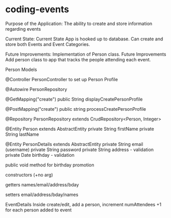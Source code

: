# coding-events

Purpose of the Application: The ability to create and store information regarding events

Current State: Current State App is hooked up to database. Can create and store both Events and Event Categories.

Future Improvements: Implementation of Person class. Future Improvements Add person class to app that tracks the people attending each event.

Person Models

@Controller
PersonController to set up Person Profile

@Autowire
PersonRepository

@GetMapping("create")
public String displayCreatePersonProfile

@PostMapping("create")
public string processCreatePersonProfile

@Repository
PersonRepository extends CrudRepository<Person, Integer>

@Entity
Person extends AbstractEntity
private String firstName
private String lastName

@Entity
PersonDetails extends AbstractEntity
private String email (username)
private String password
private String address - validation
private Date birthday - validation

public void method for birthday promotion

constructors (+no arg)

getters names/email/address/bday

setters email/address/bday/names

EventDetails
Inside create/edit, add a person, increment numAttendees +1 for each person added to event
